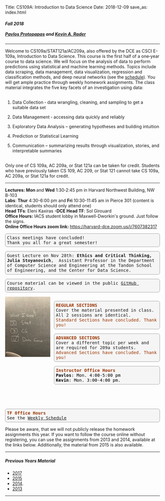 Title: CS109A: Introduction to Data Science
Date: 2018-12-09
save_as: index.html

<h5>
Fall 2018 <br><br>
<a href="https://iacs.seas.harvard.edu/people/pavlos-protopapas">Pavlos Protopapas</a> and <a href='https://statistics.fas.harvard.edu/people/kevin-rader'>Kevin A. Rader</a></h5>

<hr>

<style>
pre {
  background-color: #F5F5F5;
  display: block;
  font-family: monospace;
  font-size: 14px;
  white-space: pre;
  border-color: #999999;
  border-width: 1px;
  border-style: solid;
  border-radius: 6px;
  margin: 1em 0;
  padding: 5px;
  white-space: pre-wrap;  
}

.containerMain {
    display: flex;
    width: 100%;
    height: 300px;
}

.contentA {
    flex: 1;
    flex-direction:column;
 }

.contentB {
    flex: 3;
  }
</style>

<p>Welcome to CS109a/STAT121a/AC209a, also offered by the DCE as CSCI E-109a, Introduction to Data Science. This course is the first half of a one‐year course to data science. We will focus on the analysis of data to perform predictions using statistical and machine learning methods. Topics include data scraping, data management, data visualization, regression and classification methods, and deep neural networks (see the <a href="https://docs.google.com/spreadsheets/d/e/2PACX-1vS0UTDiQe2gC0AAvpyCGizBwY7IaDEtW6F8ge8QyvFlxJ_ROW4GBnJtrQCH5mGvKLE-wnZtfquO2Fgt/pubhtml?"> schedule</a>). You will get ample practice through weekly homework assignments. The class material integrates the five key facets of an investigation using data:
<br/><br/>

1. Data Collection ‐ data wrangling, cleaning, and sampling to get a suitable data set <br>

2. Data Management ‐ accessing data quickly and reliably
   <br>

3. Exploratory Data Analysis – generating hypotheses and building intuition
   <br>

4. Prediction or Statistical Learning
   <br>
5. Communication – summarizing results through visualization, stories, and interpretable summaries
   <br/> <br/>

Only one of CS 109a, AC 209a, or Stat 121a can be taken for credit. Students who have previously taken CS 109, AC 209, or Stat 121 cannot take CS 109a, AC 209a, or Stat 121a for credit.

<hr>

<strong>Lectures: Mon </strong> and <strong>Wed</strong> 1:30‐2:45 pm in Harvard Northwest Building, NW B-103
<br/>
<strong>Labs</strong>: <strong>Thur</strong> 4:30-6:00 pm and <strong>Fri</strong> 10:30-11:45 am in Pierce 301 (content is identical, students should only attend one)
</br>
<strong>Head TFs</strong>: Eleni Kaxiras <strong> -DCE Head TF</strong>: Sol Girouard
</br>
<strong>Office Hours:</strong> IACS student lobby in Maxwell-Dworkin's ground. Just follow the signs.
<br/>
<strong>Online Office Hours zoom link: </strong><a href="https://harvard-dce.zoom.us/j/7607382317">https://harvard-dce.zoom.us/j/7607382317</a>

<pre style="backgroundcolor:red">Class meetings have concluded! <br />Thank you all for a great semester!</pre>

<pre>Guest Lecture on Nov 28th: <strong>Ethics and Critical Thinking, Julia Stoyanovich</strong>,  Assistant Professor in the Department of Computer Science and Engineering at the Tandon School of Engineering, and the Center for Data Science. </pre>
<pre>Course material can be viewed in the public <a href="https://github.com/Harvard-IACS/2018-CS109A/tree/master/content">GitHub repository</a>.</pre>

<div class="containerMain">
<div class="containerA">
<img src="images/CS109AImage.png"  style="width:250px"/>
</div>

<div class="containerB">&nbsp&nbsp&nbsp </div>
<div class="containerB">

<pre>
<span style="color: #993300;"><strong>REGULAR SECTIONS</strong></span><br />Cover the material presented in class. All 2 sessions are identical.<br /></span><span style="color: #993300;">Standard Sections have concluded. Thank you!</span>
</pre>

<pre><span style="color: #993300;"><strong>ADVANCED SECTIONS<br /></strong></span>Cover a different topic per week and are required for 209a students.<br /><span style="color: #993300;">Advanced Sections have concluded. Thank you!</span></pre>

<pre><span style="color: #993300;"><strong>Instructor Office Hours</strong></span><br /><span style="color: #000000;"><strong>Pavlos</strong>: Mon. 4:00-5:00 pm</span><br /><span style="color: #999999;"><span style="color: #000000;"><strong>Kevin</strong>: Mon. 3:00-4:00 pm.</span>
</pre>

</div>
</div>
</div>

<br/>
<br/>
<br/>

<div>
<pre><strong><span style="color: #993300;">TF Office Hours </span></strong><strong><span style="color: #993300;"><br /></span></strong>See the <a href="https://docs.google.com/spreadsheets/d/1QhAIfummebKrfFmS6uHQQ4ut9dQcvcWf2FYnx-NxIs4/edit#gid=0">Weekly Schedule</a></pre>

<p>Please be aware, that we will not publicly release the homework assignments this year. If you want to follow the course online without registering, you can use the assignments from 2013 and 2014, available at the links below. Additionally, the material from 2015 is also available.</p>

<hr>

<h5>Previous Years Material</h5>
<ul>
<li><a href="http://harvard-iacs.github.io/2017-CS109A">2017</a></li>
<li><a href="http://cs109.github.io/2015">2015</a></li>
<li><a href="http://cs109.github.io/2014/index.html">2014</a>.</li>
<li><a href="https://github.com/cs109/content">2013</a></li>
</ul>
</div>

<hr />
